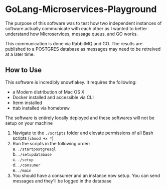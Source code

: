 # GoLang-Microservices-Playground
The purpose of this software was to test how two independent instances of software actually communicate with each other as I wanted
to better understand how Microservices, message queus, and GO works. 

This communication is done via RabbitMQ and GO. The results are published to a POSTGRES database as messages may need to be retreived at a later time.

## How to Use
This software is incredibly snowflakey. It requires the following:
- a Modern distribution of Mac OS X
- Docker installed and accessible via CLI
- Iterm installed
- ttab installed via homebrew

The software is entirely locally deployed and these softwares will not be setup on your machine

1. Navigate to the `./scripts` folder and elevate permissions of all Bash scripts (`chmod +x *`)  
2. Run the scripts in the following order:  
  a. `./startpostgresql`  
  b. `./setupdatabase`  
  c. `./setup`  
  d. `./consumer`  
  e. `./main`  
3. You should have a consumer and an instance now setup. You can send messages and they'll be logged in the database
